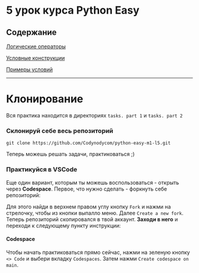 # 5 урок курса Python Easy

## Содержание

[Логические операторы](theory/01-logic-operators.md)

[Условные конструкции](theory/02-coditions.md)

[Примеры условий](theory/03-coditions-examples.md)


<hr>

# Клонирование

Вся практика находится в директориях `tasks. part 1` и `tasks. part 2`

### Склонируй себе весь репозиторий

```
git clone https://github.com/Codynodycom/python-easy-m1-l5.git
```

Теперь можешь решать задачи, практиковаться ;)

### Практикуйся в VSCode

Еще один вариант, которым ты можешь воспользоваться - открыть через **Codespace**. Первое, что нужно сделать - форкнуть себе репозиторий:

Для этого найди в верхнем правом углу кнопку `Fork` и нажми на стрелочку, чтобы из кнопки выпалло меню. Далее `Create a new fork`. Теперь репозиторий скопировался в твой аккаунт. **Заходи в него** и переходи к следующему пункту инструкции:

#### Codespace

Чтобы начать практиковаться прямо сейчас, нажми на зеленую кнопку `<> Code` и выбери вкладку `Codespaces`. Затем нажми `Create codespace on main`.
